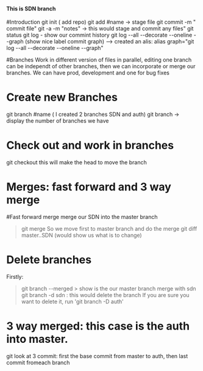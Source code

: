 #### This is  SDN branch #####
#Introduction
git init ( add repo)
git add #name -> stage file
git commit -m " commit file"
git -a -m "notes" -> this would stage and commit any files"
git status 
git log - show our commint history
git log --all --decorate --oneline --graph (show nice label commit graph) --> created an alis: alias graph="git log --all --decorate --oneline --graph"



#Branches
Work in different version of files in parallel, editing one branch can be independt of other branches, then we can incorporate or merge our branches. We can have prod, development and one for bug fixes

# Create new Branches
git branch  #name ( I created 2 branches SDN and auth)
git branch  -> display the number of branches we have

# Check out and work in branches
git checkout <branch name>  this will  make the head to move the branch

# Merges: fast forward and 3 way merge
#Fast forward merge
merge our SDN into the master branch
>git merge <branch name>
So we move first to master branch and do the merge
> git diff master..SDN (would show us what is to change)

# Delete branches
Firstly: 
>git branch --merged > show is the our master branch merge with sdn
> git branch -d sdn : this would delete the branch
If you are sure you want to delete it, run 'git branch -D auth'

# 3 way merged: this case is the auth into master.
git look at 3 commit: first the base commit from master to auth, then last commit fromeach branch
